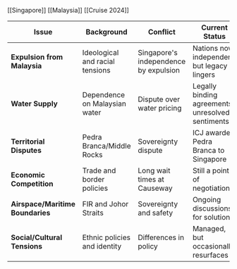 [[Singapore]]
[[Malaysia]]
[[Cruise 2024]]

| Issue                       | Background                    | Conflict                    | Current Status                        |
|-----------------------------|-------------------------------|-----------------------------|---------------------------------------|
| **Expulsion from Malaysia** | Ideological and racial tensions | Singapore's independence by expulsion | Nations now independent, but legacy lingers |
| **Water Supply**            | Dependence on Malaysian water | Dispute over water pricing | Legally binding agreements, unresolved sentiments |
| **Territorial Disputes**    | Pedra Branca/Middle Rocks     | Sovereignty dispute          | ICJ awarded Pedra Branca to Singapore |
| **Economic Competition**    | Trade and border policies     | Long wait times at Causeway | Still a point of negotiation |
| **Airspace/Maritime Boundaries** | FIR and Johor Straits     | Sovereignty and safety      | Ongoing discussions for solutions    |
| **Social/Cultural Tensions** | Ethnic policies and identity | Differences in policy       | Managed, but occasionally resurfaces |